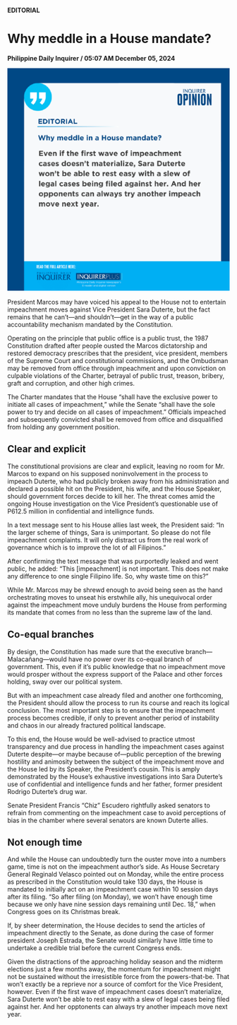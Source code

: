 **EDITORIAL**

# Why meddle in a House mandate?

****Philippine Daily Inquirer / 05:07 AM December 05, 2024****

![Image](https://raw.githubusercontent.com/github-jl14/scrapy_api/refs/heads/main/images/editorial12052024.png)



President Marcos may have voiced his appeal to the House not to entertain impeachment moves against Vice President Sara Duterte, but the fact remains that he can’t—and shouldn’t—get in the way of a public accountability mechanism mandated by the Constitution.

Operating on the principle that public office is a public trust, the 1987 Constitution drafted after people ousted the Marcos dictatorship and restored democracy prescribes that the president, vice president, members of the Supreme Court and constitutional commissions, and the Ombudsman may be removed from office through impeachment and upon conviction on culpable violations of the Charter, betrayal of public trust, treason, bribery, graft and corruption, and other high crimes.

The Charter mandates that the House “shall have the exclusive power to initiate all cases of impeachment,” while the Senate “shall have the sole power to try and decide on all cases of impeachment.” Officials impeached and subsequently convicted shall be removed from office and disqualified from holding any government position.

## Clear and explicit

The constitutional provisions are clear and explicit, leaving no room for Mr. Marcos to expand on his supposed noninvolvement in the process to impeach Duterte, who had publicly broken away from his administration and declared a possible hit on the President, his wife, and the House Speaker, should government forces decide to kill her. The threat comes amid the ongoing House investigation on the Vice President’s questionable use of P612.5 million in confidential and intellignce funds.

In a text message sent to his House allies last week, the President said: “In the larger scheme of things, Sara is unimportant. So please do not file impeachment complaints. It will only distract us from the real work of governance which is to improve the lot of all Filipinos.”

After confirming the text message that was purportedly leaked and went public, he added: “This [impeachment] is not important. This does not make any difference to one single Filipino life. So, why waste time on this?”

While Mr. Marcos may be shrewd enough to avoid being seen as the hand orchestrating moves to unseat his erstwhile ally, his unequivocal order against the impeachment move unduly burdens the House from performing its mandate that comes from no less than the supreme law of the land.

## Co-equal branches

By design, the Constitution has made sure that the executive branch—Malacañang—would have no power over its co-equal branch of government. This, even if it’s public knowledge that no impeachment move would prosper without the express support of the Palace and other forces holding, sway over our political system.

But with an impeachment case already filed and another one forthcoming, the President should allow the process to run its course and reach its logical conclusion. The most important step is to ensure that the impeachment process becomes credible, if only to prevent another period of instability and chaos in our already fractured political landscape.

To this end, the House would be well-advised to practice utmost transparency and due process in handling the impeachment cases against Duterte despite—or maybe because of—public perception of the brewing hostility and animosity between the subject of the impeachment move and the House led by its Speaker, the President’s cousin. This is amply demonstrated by the House’s exhaustive investigations into Sara Duterte’s use of confidential and intelligence funds and her father, former president Rodrigo Duterte’s drug war.

Senate President Francis “Chiz” Escudero rightfully asked senators to refrain from commenting on the impeachment case to avoid perceptions of bias in the chamber where several senators are known Duterte allies.

## Not enough time

And while the House can undoubtedly turn the ouster move into a numbers game, time is not on the impeachment author’s side. As House Secretary General Reginald Velasco pointed out on Monday, while the entire process as prescribed in the Constitution would take 130 days, the House is mandated to initially act on an impeachment case within 10 session days after its filing. “So after filing (on Monday), we won’t have enough time because we only have nine session days remaining until Dec. 18,” when Congress goes on its Christmas break.

If, by sheer determination, the House decides to send the articles of impeachment directly to the Senate, as done during the case of former president Joseph Estrada, the Senate would similarly have little time to undertake a credible trial before the current Congress ends.

Given the distractions of the approaching holiday season and the midterm elections just a few months away, the momentum for impeachment might not be sustained without the irresistible force from the powers-that-be. That won’t exactly be a reprieve nor a source of comfort for the Vice President, however. Even if the first wave of impeachment cases doesn’t materialize, Sara Duterte won’t be able to rest easy with a slew of legal cases being filed against her. And her opptonents can always try another impeach move next year.